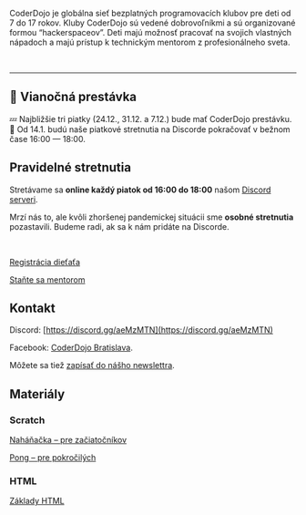 CoderDojo je globálna sieť bezplatných programovacích klubov pre deti od 7 do 17 rokov. Kluby CoderDojo sú vedené dobrovoľníkmi a sú organizované formou “hackerspaceov”. Deti majú možnosť pracovať na svojich vlastných nápadoch a majú prístup k technickým mentorom z profesionálneho sveta.

<br/>

----

## 🎄 Vianočná prestávka

💤 Najbližšie tri piatky (24.12., 31.12. a 7.12.) bude mať CoderDojo prestávku.
🎯 Od 14.1. budú naše piatkové stretnutia na Discorde pokračovať v bežnom čase 16:00 — 18:00.

## Pravidelné stretnutia
Stretávame sa **online každý piatok od 16:00 do 18:00** našom [Discord serveri](https://discord.gg/aeMzMTN).

Mrzí nás to, ale kvôli zhoršenej pandemickej situácii sme **osobné stretnutia** pozastavili. Budeme radi, ak sa k nám pridáte na Discorde.


<br/>

[Registrácia dieťaťa](https://docs.google.com/forms/d/e/1FAIpQLSfV8cmF9KktHqPk3SQiOqjbeJDS50jD4XcU7haI6MCXIP4k6w/viewform)

[Staňte sa mentorom](https://docs.google.com/forms/d/e/1FAIpQLSf_SYdv5ENVy5CTTLhxltdLArdJAqKsWpGDVH6pUFYf5HLu1A/viewform)

## Kontakt

Discord: [https://discord.gg/aeMzMTN](https://discord.gg/aeMzMTN)

Facebook: [CoderDojo Bratislava](https://www.facebook.com/CoderDojoBratislava/).

Môžete sa tiež [zapísať do nášho newslettra](http://eepurl.com/daODgz).

<!-- ## Často kladené otázky

### Platí sa niečo?
Nie, neplatí. CoderDojo organizujeme dobrovoľne

### Chcem sa stať mentorom/mentorkou. Musím vedieť programovať v XYZ? -->


## Materiály

### Scratch
[Naháňačka – pre začiatočníkov](https://docs.google.com/document/d/1YQSOOQEWbXsx7pRl98ljtWHRBQPrEXM7sof56AoU71Y/edit?usp=sharing)

[Pong – pre pokročilých](https://docs.google.com/document/d/1UPAS64Zjh9D3X8AcxM_AxhaeEgOrMfAL7P7tqbHMvYQ/edit?usp=sharing)

### HTML
[Základy HTML](https://repl.it/@eronisko/SeminarnyDen)
